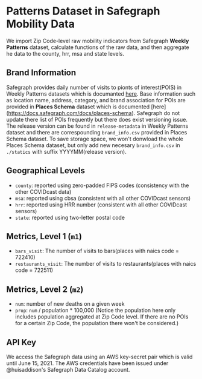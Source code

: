 # Patterns Dataset in Safegraph Mobility Data

We import Zip Code-level raw mobility indicators from Safegraph **Weekly 
Patterns** dataset, calculate functions of the raw data, and then aggregate 
he data to the county, hrr, msa and state levels.

## Brand Information
Safegraph provides daily number of visits to pionts of interest(POIS) in Weekly 
Patterns datasets which is documanted [here](https://docs.safegraph.com/docs/weekly-patterns).
Base information such as location name, address, category, and brand association 
for POIs are provided in **Places Schema** dataset which is documented [here]
(https://docs.safegraph.com/docs/places-schema). Safegraph do not update there
list of POIs frequently but there does exist versioning issue. The release 
version can be found in `release-metadata` in Weekly Patterns dataset and there
are correspounding `brand_info.csv` provided in Places Schema dataset. To save 
storage space, we won't donwload the whole Places Schema dataset, but only add 
new necesary `brand_info.csv` in `./statics` with suffix YYYYMM(release version).

## Geographical Levels
* `county`: reported using zero-padded FIPS codes (consistency with the 
            other COVIDcast data)
* `msa`: reported using cbsa (consistent with all other COVIDcast sensors)
* `hrr`: reported using HRR number (consistent with all other COVIDcast sensors)
* `state`: reported using two-letter postal code

## Metrics,  Level 1 (`m1`)
* `bars_visit`: The number of visits to bars(places with naics code = 722410)
* `restaurants_visit`: The number of visits to restaurants(places with naics 
                            code = 722511)

## Metrics, Level 2 (`m2`)
* `num`: number of new deaths on a given week
* `prop`: `num` / population * 100,000 (Notice the population here only includes 
population aggregated at Zip Code level. If there are no POIs for a certain 
Zip Code, the population there won't be considered.)


## API Key

We access the Safegraph data using an AWS key-secret pair which is valid
until June 15, 2021.  The AWS credentials have been issued under
@huisaddison's Safegraph Data Catalog account.
